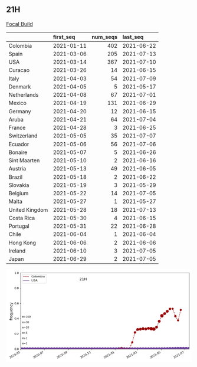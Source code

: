

## 21H
[Focal Build](https://nextstrain.org/groups/neherlab/ncov/21H)

|                | first_seq   |   num_seqs | last_seq   |
|:---------------|:------------|-----------:|:-----------|
| Colombia       | 2021-01-11  |        402 | 2021-06-22 |
| Spain          | 2021-03-06  |        205 | 2021-07-13 |
| USA            | 2021-03-14  |        367 | 2021-07-10 |
| Curacao        | 2021-03-26  |         14 | 2021-06-15 |
| Italy          | 2021-04-03  |         54 | 2021-07-09 |
| Denmark        | 2021-04-05  |          5 | 2021-05-17 |
| Netherlands    | 2021-04-08  |         67 | 2021-07-01 |
| Mexico         | 2021-04-19  |        131 | 2021-06-29 |
| Germany        | 2021-04-20  |         12 | 2021-06-15 |
| Aruba          | 2021-04-21  |         64 | 2021-07-04 |
| France         | 2021-04-28  |          3 | 2021-06-25 |
| Switzerland    | 2021-05-05  |         35 | 2021-07-07 |
| Ecuador        | 2021-05-06  |         56 | 2021-07-06 |
| Bonaire        | 2021-05-07  |          5 | 2021-06-26 |
| Sint Maarten   | 2021-05-10  |          2 | 2021-06-16 |
| Austria        | 2021-05-13  |         49 | 2021-06-05 |
| Brazil         | 2021-05-18  |          2 | 2021-06-22 |
| Slovakia       | 2021-05-19  |          3 | 2021-05-29 |
| Belgium        | 2021-05-22  |         14 | 2021-07-05 |
| Malta          | 2021-05-27  |          1 | 2021-05-27 |
| United Kingdom | 2021-05-28  |         18 | 2021-07-13 |
| Costa Rica     | 2021-05-30  |          4 | 2021-06-15 |
| Portugal       | 2021-05-31  |         22 | 2021-06-28 |
| Chile          | 2021-06-04  |          1 | 2021-06-04 |
| Hong Kong      | 2021-06-06  |          2 | 2021-06-06 |
| Ireland        | 2021-06-10  |          3 | 2021-07-05 |
| Japan          | 2021-06-29  |          2 | 2021-07-05 |

![Overall trends 21H](/overall_trends_figures/overall_trends_21H.png)